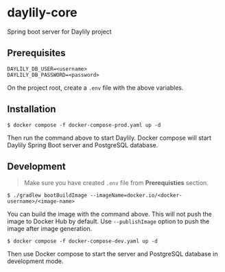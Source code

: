 # daylily-core

Spring boot server for Daylily project

## Prerequisites

```dotenv
DAYLILY_DB_USER=<username>
DAYLILY_DB_PASSWORD=<password>
```

On the project root, create a `.env` file with the above variables.

## Installation

```shell
$ docker compose -f docker-compose-prod.yaml up -d
```

Then run the command above to start Daylily. Docker compose will start Daylily Spring Boot server and PostgreSQL database.

## Development

> Make sure you have created `.env` file from **Prerequisties** section.

```shell
$ ./gradlew bootBuildImage --imageName=docker.io/<docker-username>/<image-name>
```

You can build the image with the command above. This will not push the image to Docker Hub by default. 
Use `--publishImage` option to push the image after image generation.

```shell
$ docker compose -f docker-compose-dev.yaml up -d
```

Then use Docker compose to start the server and PostgreSQL database in development mode.